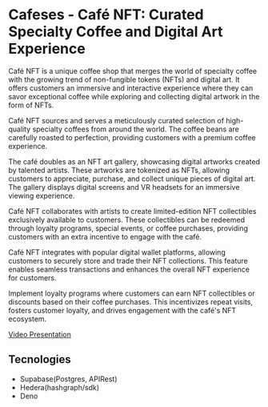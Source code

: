 # Cafeses - Café NFT: Curated Specialty Coffee and Digital Art Experience

Café NFT is a unique coffee shop that merges the world of specialty coffee with the growing trend of non-fungible tokens (NFTs) and digital art. It offers customers an immersive and interactive experience where they can savor exceptional coffee while exploring and collecting digital artwork in the form of NFTs.

Café NFT sources and serves a meticulously curated selection of high-quality specialty coffees from around the world. The coffee beans are carefully roasted to perfection, providing customers with a premium coffee experience.

The café doubles as an NFT art gallery, showcasing digital artworks created by talented artists. These artworks are tokenized as NFTs, allowing customers to appreciate, purchase, and collect unique pieces of digital art. The gallery displays digital screens and VR headsets for an immersive viewing experience.

Café NFT collaborates with artists to create limited-edition NFT collectibles exclusively available to customers. These collectibles can be redeemed through loyalty programs, special events, or coffee purchases, providing customers with an extra incentive to engage with the café.

Café NFT integrates with popular digital wallet platforms, allowing customers to securely store and trade their NFT collections. This feature enables seamless transactions and enhances the overall NFT experience for customers.

Implement loyalty programs where customers can earn NFT collectibles or discounts based on their coffee purchases. This incentivizes repeat visits, fosters customer loyalty, and drives engagement with the café's NFT ecosystem.

[Video Presentation](https://www.loom.com/share/1e07515f17134a02a559b90320c708f2?sid=a458f938-c8b2-4266-8480-7b9b263eeec7)

## Tecnologies

- Supabase(Postgres, APIRest)
- Hedera(hashgraph/sdk)
- Deno

